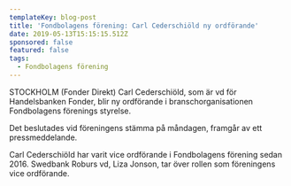```yaml
---
templateKey: blog-post
title: 'Fondbolagens förening: Carl Cederschiöld ny ordförande'
date: 2019-05-13T15:15:15.512Z
sponsored: false
featured: false
tags:
  - Fondbolagens förening
---
```

STOCKHOLM (Fonder Direkt) Carl Cederschiöld, som är vd för Handelsbanken Fonder, blir ny ordförande i branschorganisationen Fondbolagens förenings styrelse.

Det beslutades vid föreningens stämma på måndagen, framgår av ett pressmeddelande.

Carl Cederschiöld har varit vice ordförande i Fondbolagens förening sedan 2016. Swedbank Roburs vd, Liza Jonson, tar över rollen som föreningens vice ordförande.
